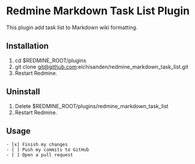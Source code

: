Redmine Markdown Task List Plugin
==================================================

This plugin add task list to Markdown wiki formatting.

Installation
------------------------

1. cd $REDMINE_ROOT/plugins
1. git clone git@github.com:eichisanden/redmine_markdown_task_list.git
1. Restart Redmine.

Uninstall
------------------------

1. Delete $REDMINE_ROOT/plugins/redmine_markdown_task_list
1. Restart Redmine.

Usage
------------------------

```
- [x] Finish my changes
- [ ] Push my commits to GitHub
- [ ] Open a pull request
```

